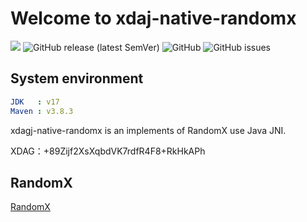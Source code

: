 # Welcome to xdaj-native-randomx

![](https://github.com/XDagger/xdagj-native-randomx/actions/workflows/maven.yml/badge.svg) ![GitHub release (latest SemVer)](https://img.shields.io/github/v/release/XDagger/xdagj-native-randomx) ![GitHub](https://img.shields.io/github/license/XDagger/xdagj-native-randomx) ![GitHub issues](https://img.shields.io/github/issues/XDagger/xdagj-native-randomx)


## System environment
```yaml
JDK   : v17
Maven : v3.8.3
```
xdagj-native-randomx is an implements of RandomX use Java JNI.

XDAG：+89Zijf2XsXqbdVK7rdfR4F8+RkHkAPh


## RandomX

[RandomX](https://github.com/tevador/RandomX)
